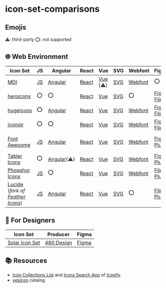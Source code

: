 # icon-set-comparisons

## Emojis

⚠️: third-party
⭕: not supported

## 🌐 Web Environment

| Icon Set | JS | Angular | React | Vue | SVG | Webfont | Figma | License |
|---|---|---|---|---|---|---|---|---|
| [MDI](https://pictogrammers.com/libraries/) | [JS](https://github.com/Templarian/MaterialDesign-JS) | [Angular](https://github.com/Templarian/MaterialDesign-Angular-Material) | [React](https://github.com/Templarian/MaterialDesign-React) | [Vue](https://github.com/therufa/mdi-vue) (⚠️) | [SVG](https://github.com/Templarian/MaterialDesign-SVG) | [Webfont](https://github.com/Templarian/MaterialDesign-Webfont) | ⭕ | [Pictogrammers Free License](https://pictogrammers.com/docs/general/license/) |
| [heroicons](https://heroicons.com/) | ⭕ | ⭕ | [React](https://github.com/tailwindlabs/heroicons?tab=readme-ov-file#react) | [Vue](https://github.com/tailwindlabs/heroicons?tab=readme-ov-file#vue) | [SVG](https://github.com/tailwindlabs/heroicons?tab=readme-ov-file#basic-usage) | ⭕ | [Figma File](https://www.figma.com/community/file/1143911270904274171) | [MIT](https://github.com/tailwindlabs/heroicons?tab=MIT-1-ov-file#readme) |
| [hugeicons](https://hugeicons.com/) | ⭕ | [Angular](https://docs.hugeicons.com/installation/angular-package-installation) | [React](https://docs.hugeicons.com/usage/using-react) | [Vue](https://docs.hugeicons.com/installation/vue-package-installation) | [SVG](https://hugeicons.com/icons) | [Webfont](https://docs.hugeicons.com/installation/icon-pack-installation) | [Figma File](https://hugeicons.com/figma-icon-library) | [MIT](https://github.com/hugeicons/hugeicons-react?tab=MIT-1-ov-file#readme)? / [Pro](https://hugeicons.com/license-agreement) |
| [iconoir](https://iconoir.com/) | ⭕ | ⭕ | [React](https://iconoir.com/docs/packages/iconoir-react) | [Vue](https://iconoir.com/docs/packages/iconoir-vue) | [SVG](https://iconoir.com/) | [Webfont](https://iconoir.com/docs/packages/css) | [Figma File](https://www.figma.com/community/file/983248991460488027) | [MIT](https://github.com/iconoir-icons/iconoir?tab=MIT-1-ov-file#readme) |
| [Font Awesome](https://fontawesome.com/) | [JS](https://docs.fontawesome.com/web/use-with/require-js) | [Angular](https://docs.fontawesome.com/web/use-with/angular) | [React](https://docs.fontawesome.com/web/use-with/react) | [Vue](https://docs.fontawesome.com/web/use-with/vue) | [SVG](https://docs.fontawesome.com/web/setup/host-yourself/svg-js) | [Webfont](https://docs.fontawesome.com/web/use-with/scss) | [Figma Plugin](https://docs.fontawesome.com/desktop/add-icons/figma-plugin) | [Font Awesome Free License](https://github.com/FortAwesome/Font-Awesome?tab=License-1-ov-file#readme) / [Pro](https://fontawesome.com/license) |
| [Tabler Icons](https://tabler.io/icons) | ⭕ | [Angular](https://github.com/tabler/tabler-icons?tab=readme-ov-file#angular)(⚠️) | [React](https://github.com/tabler/tabler-icons?tab=readme-ov-file#react) | [Vue](https://github.com/tabler/tabler-icons?tab=readme-ov-file#vue) | [SVG](https://tabler.io/icons) | [Webfont](https://github.com/tabler/tabler-icons?tab=readme-ov-file#iconfont) | [Figma Plugin](https://www.figma.com/community/plugin/1169807996149376642/tabler-icons) | [MIT](https://github.com/tabler/tabler-icons?tab=MIT-1-ov-file#readme) |
| [Phosphor Icons](https://phosphoricons.com/) | [JS](https://github.com/phosphor-icons/webcomponents) | ⭕ | [React](https://github.com/phosphor-icons/react) | [Vue](https://github.com/phosphor-icons/vue) | [SVG](https://phosphoricons.com/) | [Webfont](https://github.com/phosphor-icons/pack) | [File](https://www.figma.com/community/file/903830135544202908) / [Plugin](https://www.figma.com/community/plugin/898620911119764089/phosphor-icons) | [MIT](https://github.com/phosphor-icons/core?tab=MIT-1-ov-file#readme) |
| [Lucide](https://lucide.dev/) (*fork of [Feather Icons](https://github.com/feathericons/feather)*) | [JS](https://github.com/lucide-icons/lucide/tree/main/packages/lucide) | [Angular](https://github.com/lucide-icons/lucide/tree/main/packages/lucide-angular) | [React](https://github.com/lucide-icons/lucide/tree/main/packages/lucide-react) | [Vue](https://github.com/lucide-icons/lucide/tree/main/packages/lucide-vue) | [SVG](https://lucide.dev/icons/) | ⭕ | [File](https://www.figma.com/community/file/1080851853377107006) / [Plugin](https://www.figma.com/community/plugin/939567362549682242/lucide-icons) | [ISC License](https://github.com/lucide-icons/lucide?tab=ISC-1-ov-file#readme) |

## 🎨 For Designers

| Icon Set | Producer | Figma |
|---|---|---|
| [Solar Icon Set](https://github.com/480-Design/Solar-Icon-Set) | [480 Design](https://www.figma.com/@480design) | [Figma](https://www.figma.com/community/file/1166831539721848736/solar-icons-set) |

## 📚 Resources

- [Icon Collections List](https://github.com/iconify/icon-sets/blob/master/collections.md) and [Icons Search App](https://icon-sets.iconify.design/) of [Iconify](https://github.com/iconify).
- [yesicon](https://yesicon.app/) catalog.

